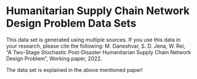 # Humanitarian Supply Chain Network Design Problem Data Sets

This data set is generated using multiple sources.
If you use this data in your research, please cite the following:
M. Daneshvar, S. D. Jena, W. Rei, “A Two-Stage Stochastic Post-Disaster Humanitarian Supply Chain Network Design Problem”, Working paper, 2022.

The data set is explained in the above mentioned paper!
